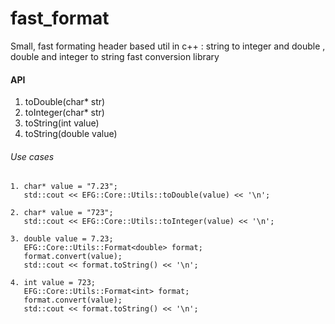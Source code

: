 # fast_format
Small, fast formating header based util in c++ : string to integer and double , double and integer to string fast conversion library 

#### API
1. toDouble(char* str)
2. toInteger(char* str)
3. toString(int value)
4. toString(double value)

###### Use cases 
```
1. char* value = "7.23"; 
   std::cout << EFG::Core::Utils::toDouble(value) << '\n';
   
2. char* value = "723"; 
   std::cout << EFG::Core::Utils::toInteger(value) << '\n';
   
3. double value = 7.23; 
   EFG::Core::Utils::Format<double> format; 
   format.convert(value); 
   std::cout << format.toString() << '\n';
  
4. int value = 723; 
   EFG::Core::Utils::Format<int> format; 
   format.convert(value); 
   std::cout << format.toString() << '\n'; 
```
